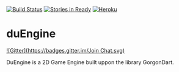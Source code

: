 [![Build Status](https://drone.io/github.com/cantidio/duEngine/status.png)](https://drone.io/github.com/cantidio/duEngine/latest)
[![Stories in Ready](https://badge.waffle.io/cantidio/duEngine.png?label=ready&title=Ready)](https://waffle.io/cantidio/duEngine)
[![Heroku](https://heroku-deployment-badges.herokuapp.com/?app=duengine)](http://duengine.herokuapp.com)

duEngine
========
[![Gitter](https://badges.gitter.im/Join Chat.svg)](https://gitter.im/cantidio/duEngine?utm_source=badge&utm_medium=badge&utm_campaign=pr-badge&utm_content=badge)

DuEngine is a 2D Game Engine built uppon the library GorgonDart.
